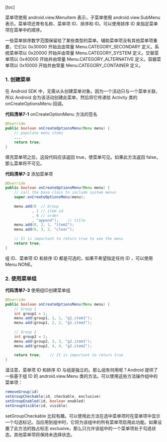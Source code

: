 [toc]

菜单项使用 android.view.MenuItem 表示，子菜单使用 android.view.SubMenu 表示。菜单项还育有名称、菜单项 ID、排序和 ID。可以使用排序 ID 来指定菜单项在菜单中的顺序。

一些菜单排序数字范围保留给了某些类型的菜单。辅助菜单项没有其他菜单项重要，它们以 0x30000 开始且由常量 Menu.CATEGORY_SECONDARY 定义。系统菜单项以 0x20000 开始并由常量 Menu.CATEGORY_SYSTEM 定义。交替菜单项以 0x40000 开始并由常量 Menu.CATEGORY_ALTERNATIVE 定义。容器菜单项以 0x10000 开始并由常量 Menu.CATEGORY_CONTAINER 定义。

### 1. 创建菜单

在 Android SDK 中，无需从头创建菜单对象。因为一个活动只与一个菜单关联，所以 Android 会为该活动创建此菜单，然后将它传递给 Activity 类的 onCreateOptionsMenu 回调。

**代码清单7-1** onCreateOptionMenu 方法的签名

```java
@Override
public boolean onCreateOptionsMenu(Menu menu) {
    // populate menu items
    ...
    return true;
}
```

填充菜单项之后，这段代码应该返回 true，使菜单可见。如果此方法返回 false，那么菜单将不可见。

**代码清单7-2** 添加菜单项

```java
@Override
public boolean onCreateOptionsMenu(Menu menu) {
    // call the base class to include system menus
    super.onCreateOptionsMenu(menu);
    
    menu.add(0	// Group
            , 1	// item id
            , 0	// order
            , "append");	// title
    menu.add(0, 2, 1, "item2");
    menu.add(0, 3, 2, "clear");
    
    // It is important to return true to see the menu
    return true;
}
```

组 ID、菜单项 ID 和排序 ID 都是可选的，如果不希望指定任何 ID ，可以使用 Menu.NONE。

### 2. 使用菜单组

**代码清单7-3** 使用组ID创建菜单组

```java
@Override
public boolean onCreateOptionsMenu(Menu menu) {
    // Group 1
    int group1 = 1;
    menu.add(group1, 1, 1, "g1.item1");
    menu.add(group1, 2, 2, "g1.item2");
    
    // Group 2
    int group2 = 2;
    menu.add(group2, 3, 3, "g2.item1");
    menu.add(group2, 4, 4, "g2.item2");
    
    return true;	// It is important to return true
}
```

请注意，菜单项 ID 和排序 ID 与组是独立的。那么组有何用呢？Android 提供了一些基于组 ID 的 android.view.Menu 类的方法。可以使用这些方法操作组中的菜单项：

```java
removeGroup(id)
setGroupCheckable(id, checkable, exclusive)
setGroupEnabled(id, boolean enabled)
setGroupVisible(id, visible)
```

setGroupCheckable 比较有趣。可以使用此方法在选中菜单项时在菜单项中显示一个勾选标记。当应用到组中时，它将为该组中的所有菜单项启用此功能。如果设置了此方法的独占标志 exclusive，那么只允许该组中的一个菜单项处于勾选状态。其他菜单项将保持未选择状态。